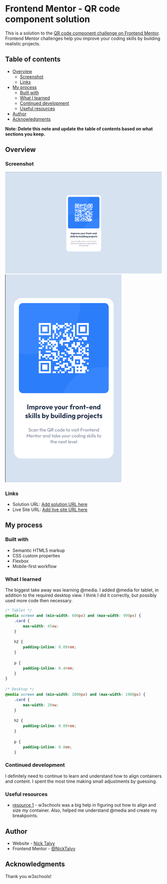 # Frontend Mentor - QR code component solution

This is a solution to the [QR code component challenge on Frontend Mentor](https://www.frontendmentor.io/challenges/qr-code-component-iux_sIO_H). Frontend Mentor challenges help you improve your coding skills by building realistic projects. 

## Table of contents

- [Overview](#overview)
  - [Screenshot](#screenshot)
  - [Links](#links)
- [My process](#my-process)
  - [Built with](#built-with)
  - [What I learned](#what-i-learned)
  - [Continued development](#continued-development)
  - [Useful resources](#useful-resources)
- [Author](#author)
- [Acknowledgments](#acknowledgments)

**Note: Delete this note and update the table of contents based on what sections you keep.**

## Overview

### Screenshot

![](/images/Desktop1440.png)
![](/images/Mobile375.png)

### Links

- Solution URL: [Add solution URL here](https://www.frontendmentor.io/solutions/qr-code-component-html-and-css-only-yvRwEl2XVQ)
- Live Site URL: [Add live site URL here](https://nicktalvy.github.io/qr-code-component-main/)

## My process

### Built with

- Semantic HTML5 markup
- CSS custom properties
- Flexbox
- Mobile-first workflow

### What I learned

The biggest take away was learning @media. I added @media for tablet, in addition to the required desktop view. I think I did it correctly, but possibly used more code then necessary. 

```css
/* Tablet */
@media screen and (min-width: 600px) and (max-width: 999px) {
    .card {
        max-width: 45vw;
    }

    h2 {
        padding-inline: 0.09rem;
    }

    p {
        padding-inline: 0.4rem;
    }
}

/* Desktop */
@media screen and (min-width: 1000px) and (max-width: 1900px) {
    .card {
        max-width: 20vw;
    }
    
    h2 {
        padding-inline: 0.09rem;
    }

    p {
        padding-inline: 0.8em;
    }

```
### Continued development
I definitely need to continue to learn and understand how to align containers and content. I spent the most time making small adjustments by guessing.

### Useful resources

- [resource 1](https://www.w3schools.com/css/default.asp) - w3schools was a big help in figuring out how to align and size my container. Also, helped me understand @media and create my breakpoints.

## Author

- Website - [Nick Talvy](https://github.com/NickTalvy)
- Frontend Mentor - [@NickTalvy](https://www.frontendmentor.io/profile/nicktalvy)

## Acknowledgments

Thank you w3schools!
